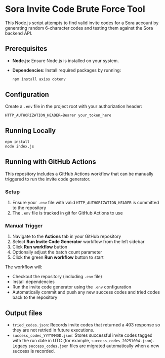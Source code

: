 # Sora Invite Code Brute Force Tool

This Node.js script attempts to find valid invite codes for a Sora account by generating random 6-character codes and testing them against the Sora backend API.

## Prerequisites

- **Node.js**: Ensure Node.js is installed on your system.
- **Dependencies**: Install required packages by running:

  ```bash
  npm install axios dotenv
  ```

## Configuration

Create a `.env` file in the project root with your authorization header:

```env
HTTP_AUTHORIZATION_HEADER=Bearer your_token_here
```

## Running Locally

```bash
npm install
node index.js
```

## Running with GitHub Actions

This repository includes a GitHub Actions workflow that can be manually triggered to run the invite code generator.

### Setup

1. Ensure your `.env` file with valid `HTTP_AUTHORIZATION_HEADER` is committed to the repository
2. The `.env` file is tracked in git for GitHub Actions to use

### Manual Trigger

1. Navigate to the **Actions** tab in your GitHub repository
2. Select **Run Invite Code Generator** workflow from the left sidebar
3. Click **Run workflow** button
4. Optionally adjust the batch count parameter
5. Click the green **Run workflow** button to start

The workflow will:
- Checkout the repository (including `.env` file)
- Install dependencies
- Run the invite code generator using the `.env` configuration
- Automatically commit and push any new success codes and tried codes back to the repository

## Output files

- `tried_codes.json`: Records invite codes that returned a 403 response so they are not retried in future executions.
- `success_codes_YYYYMMDD.json`: Stores successful invite codes tagged with the run date in UTC (for example, `success_codes_20251004.json`). Legacy `success_codes.json` files are migrated automatically when a new success is recorded.